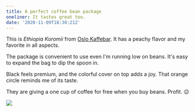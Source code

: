 ```yaml
---
title: A perfect coffee bean package
oneliner: It tastes great too.
date: '2020-11-09T18:30:21Z'
---
```


This is _Ethiopia Koromii_ from [Oslo Kaffebar](https://www.instagram.com/oslokaffebar/). It has a peachy flavor and my favorite in all aspects.

The package is convenient to use even I'm running low on beans.
It's easy to expand the bag to dip the spoon in.

Black feels premium, and the colorful cover on top adds a joy.
That orange circle reminds me of its taste.

They are giving a one cup of coffee for free when you buy beans.
Profit. 😉

![](/images/notes/coffee-oslo.jpeg)
